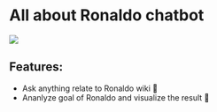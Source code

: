 # All about Ronaldo chatbot

![](https://media.cnn.com/api/v1/images/stellar/prod/230621042149-01-cristiano-ronaldo-euro-200-apps-062023-restricted.jpg?c=16x9&q=w_800,c_fill)


## Features:
- Ask anything relate to Ronaldo wiki 📘
- Ananlyze goal of Ronaldo and visualize the result 🥅